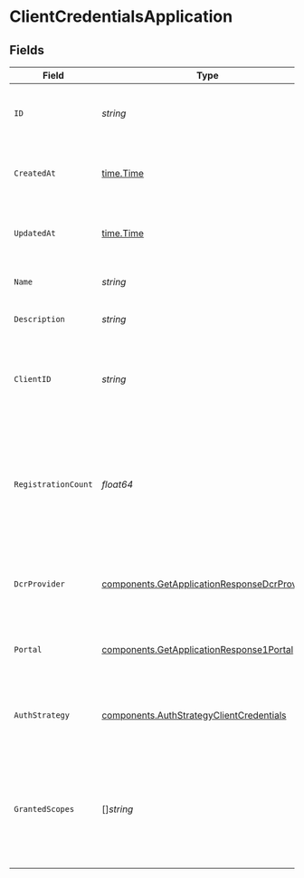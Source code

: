# ClientCredentialsApplication


## Fields

| Field                                                                                                                            | Type                                                                                                                             | Required                                                                                                                         | Description                                                                                                                      | Example                                                                                                                          |
| -------------------------------------------------------------------------------------------------------------------------------- | -------------------------------------------------------------------------------------------------------------------------------- | -------------------------------------------------------------------------------------------------------------------------------- | -------------------------------------------------------------------------------------------------------------------------------- | -------------------------------------------------------------------------------------------------------------------------------- |
| `ID`                                                                                                                             | *string*                                                                                                                         | :heavy_check_mark:                                                                                                               | Contains a unique identifier used for this resource.                                                                             | 5f9fd312-a987-4628-b4c5-bb4f4fddd5f7                                                                                             |
| `CreatedAt`                                                                                                                      | [time.Time](https://pkg.go.dev/time#Time)                                                                                        | :heavy_check_mark:                                                                                                               | An ISO-8601 timestamp representation of entity creation date.                                                                    | 2022-11-04T20:10:06.927Z                                                                                                         |
| `UpdatedAt`                                                                                                                      | [time.Time](https://pkg.go.dev/time#Time)                                                                                        | :heavy_check_mark:                                                                                                               | An ISO-8601 timestamp representation of entity update date.                                                                      | 2022-11-04T20:10:06.927Z                                                                                                         |
| `Name`                                                                                                                           | *string*                                                                                                                         | :heavy_check_mark:                                                                                                               | The name of the application.                                                                                                     |                                                                                                                                  |
| `Description`                                                                                                                    | *string*                                                                                                                         | :heavy_check_mark:                                                                                                               | A description of the application.                                                                                                |                                                                                                                                  |
| `ClientID`                                                                                                                       | *string*                                                                                                                         | :heavy_check_mark:                                                                                                               | The ID used to linked the portal application to an Identity Provider application.                                                |                                                                                                                                  |
| `RegistrationCount`                                                                                                              | *float64*                                                                                                                        | :heavy_check_mark:                                                                                                               | The number of API registrations that are associated with the application. Registrations of any status are included in the count. |                                                                                                                                  |
| `DcrProvider`                                                                                                                    | [components.GetApplicationResponseDcrProvider](../../models/components/getapplicationresponsedcrprovider.md)                     | :heavy_check_mark:                                                                                                               | Information about the DCR provider this application uses, if using DCR.                                                          |                                                                                                                                  |
| `Portal`                                                                                                                         | [components.GetApplicationResponse1Portal](../../models/components/getapplicationresponse1portal.md)                             | :heavy_check_mark:                                                                                                               | Information about the portal the application is in.                                                                              |                                                                                                                                  |
| `AuthStrategy`                                                                                                                   | [components.AuthStrategyClientCredentials](../../models/components/authstrategyclientcredentials.md)                             | :heavy_check_mark:                                                                                                               | Client Credential Auth strategy that the application uses.                                                                       |                                                                                                                                  |
| `GrantedScopes`                                                                                                                  | []*string*                                                                                                                       | :heavy_check_mark:                                                                                                               | List of granted scopes for the application. Null if application type does not support returning granted scopes.                  |                                                                                                                                  |